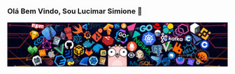 ### Olá Bem Vindo, Sou Lucimar Simione 👋
![](https://github.com/lucimar1985/lucimar1985/blob/main/img/header_1.png)